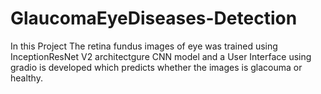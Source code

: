 # GlaucomaEyeDiseases-Detection
In this Project The retina fundus images of eye was trained using InceptionResNet V2 architectgure CNN model and a User Interface using gradio is developed which predicts whether the images is glacouma or healthy.
